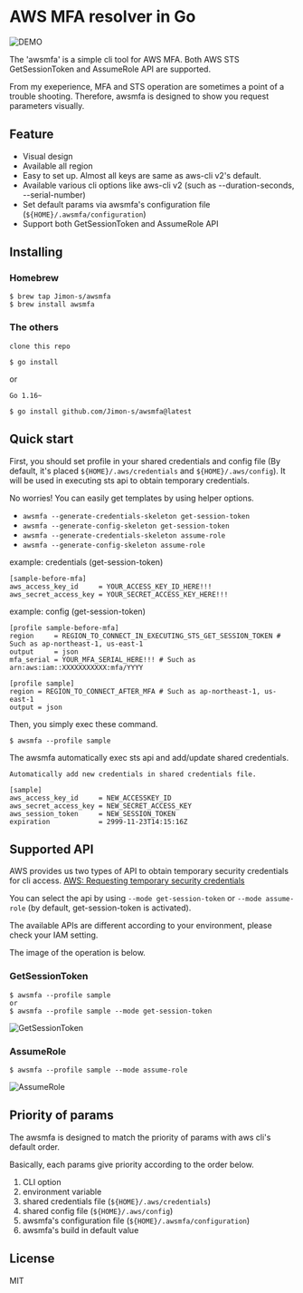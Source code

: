 # AWS MFA resolver in Go
![DEMO](https://github.com/Jimon-s/awsmfa/blob/images/demo.gif)

The 'awsmfa' is a simple cli tool for AWS MFA.
Both AWS STS GetSessionToken and AssumeRole API are supported.

From my exeperience, MFA and STS operation are sometimes a point of a trouble shooting. Therefore, awsmfa is designed to show you request parameters visually.

## Feature
- Visual design
- Available all region
- Easy to set up. Almost all keys are same as aws-cli v2's default.
- Available various cli options like aws-cli v2 (such as --duration-seconds, --serial-number)
- Set default params via awsmfa's configuration file (`${HOME}/.awsmfa/configuration`)
- Support both GetSessionToken and AssumeRole API

## Installing
### Homebrew
```
$ brew tap Jimon-s/awsmfa
$ brew install awsmfa
```

### The others
```
clone this repo

$ go install
```

or

```
Go 1.16~

$ go install github.com/Jimon-s/awsmfa@latest
```


## Quick start
First, you should set profile in your shared credentials and config file (By default, it's placed `${HOME}/.aws/credentials` and `${HOME}/.aws/config`).
It will be used in executing sts api to obtain temporary credentials.

No worries!
You can easily get templates by using helper options.
- `awsmfa --generate-credentials-skeleton get-session-token`
- `awsmfa --generate-config-skeleton get-session-token`
- `awsmfa --generate-credentials-skeleton assume-role`
- `awsmfa --generate-config-skeleton assume-role`

example: credentials (get-session-token)
```
[sample-before-mfa]
aws_access_key_id     = YOUR_ACCESS_KEY_ID_HERE!!!
aws_secret_access_key = YOUR_SECRET_ACCESS_KEY_HERE!!!
```

example: config (get-session-token)
```
[profile sample-before-mfa]
region     = REGION_TO_CONNECT_IN_EXECUTING_STS_GET_SESSION_TOKEN # Such as ap-northeast-1, us-east-1
output     = json
mfa_serial = YOUR_MFA_SERIAL_HERE!!! # Such as arn:aws:iam::XXXXXXXXXXX:mfa/YYYY

[profile sample]
region = REGION_TO_CONNECT_AFTER_MFA # Such as ap-northeast-1, us-east-1
output = json
```

Then, you simply exec these command.

```
$ awsmfa --profile sample
```

The awsmfa automatically exec sts api and add/update shared credentials.

```
Automatically add new credentials in shared credentials file.

[sample]
aws_access_key_id     = NEW_ACCESSKEY_ID
aws_secret_access_key = NEW_SECRET_ACCESS_KEY
aws_session_token     = NEW_SESSION_TOKEN
expiration            = 2999-11-23T14:15:16Z
```

## Supported API
AWS provides us two types of API to obtain temporary security credentials for cli access.
[AWS: Requesting temporary security credentials](https://docs.aws.amazon.com/IAM/latest/UserGuide/id_credentials_temp_request.html)

You can select the api by using `--mode get-session-token` or `--mode assume-role` (by default, get-session-token is activated).

The available APIs are different according to your environment, please check your IAM setting.

The image of the operation is below.

### GetSessionToken
```
$ awsmfa --profile sample
or
$ awsmfa --profile sample --mode get-session-token
```

![GetSessionToken](https://github.com/Jimon-s/awsmfa/blob/images/get-session-token.jpg)

### AssumeRole
```
$ awsmfa --profile sample --mode assume-role
```

![AssumeRole](https://github.com/Jimon-s/awsmfa/blob/images/assume-role.jpg)

## Priority of params
The awsmfa is designed to match the priority of params with aws cli's default order.

Basically, each params give priority according to the order below.

1. CLI option
2. environment variable
3. shared credentials file (`${HOME}/.aws/credentials`)
4. shared config file (`${HOME}/.aws/config`)
5. awsmfa's configuration file (`${HOME}/.awsmfa/configuration`)
6. awsmfa's build in default value

## License
MIT
